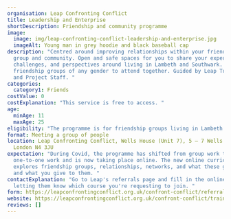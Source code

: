```yaml
---
organisation: Leap Confronting Conflict
title: Leadership and Enterprise
shortDescription: Friendship and community programme
image:
  image: img/leap-confronting-conflict-leadership-and-enterprise.jpg
  imageAlt: Young man in grey hoodie and black baseball cap
description: "Centred around improving relationships within your friendship
  group and community. Open and safe spaces for you to share your experiences,
  challenges, and perspectives around living in Lambeth and Southwark. For
  friendship groups of any gender to attend together. Guided by Leap Trainers
  and Project Staff. "
categories:
  category1: Friends
costValue: 0
costExplanation: "This service is free to access. "
age:
  minAge: 11
  maxAge: 25
eligibility: "The programme is for friendship groups living in Lambeth and Southwark. "
format: Meeting a group of people
location: Leap Confronting Conflict, Wells House (Unit 7), 5 – 7 Wells Terrace,
  London N4 3JU
expectation: "During Covid, the programme has shifted from group work to
  one-to-one work and is now taking place online. The new online curriculum
  explores friendship groups, relationships, networks, and what these give you
  and what you give to them. "
contactExplanation: "Go to Leap's referrals page and fill in the online form,
  letting them know which course you're requesting to join. "
form: https://leapconfrontingconflict.org.uk/confront-conflict/referrals-landing-page
website: https://leapconfrontingconflict.org.uk/confront-conflict/training/young-people-landing-page
reviews: []
---
```

